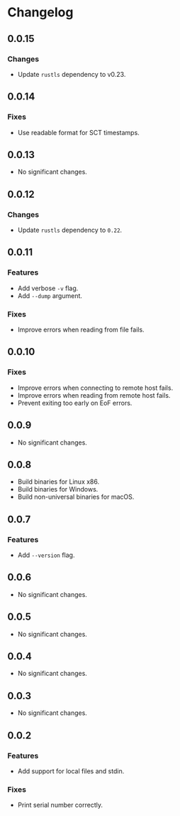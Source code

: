 # Changelog

## 0.0.15

### Changes

- Update `rustls` dependency to v0.23.

## 0.0.14

### Fixes

- Use readable format for SCT timestamps.

## 0.0.13

- No significant changes.

## 0.0.12

### Changes

- Update `rustls` dependency to `0.22`.

## 0.0.11

### Features

- Add verbose `-v` flag.
- Add `--dump` argument.

### Fixes

- Improve errors when reading from file fails.

## 0.0.10

### Fixes

- Improve errors when connecting to remote host fails.
- Improve errors when reading from remote host fails.
- Prevent exiting too early on EoF errors.

## 0.0.9

- No significant changes.

## 0.0.8

- Build binaries for Linux x86.
- Build binaries for Windows.
- Build non-universal binaries for macOS.

## 0.0.7

### Features

- Add `--version` flag.

## 0.0.6

- No significant changes.

## 0.0.5

- No significant changes.

## 0.0.4

- No significant changes.

## 0.0.3

- No significant changes.

## 0.0.2

### Features

- Add support for local files and stdin.

### Fixes

- Print serial number correctly.
